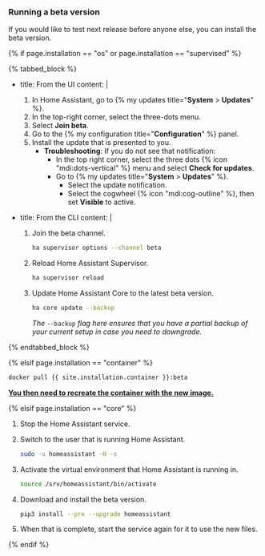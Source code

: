 ### Running a beta version

If you would like to test next release before anyone else, you can install the beta version.

{% if page.installation == "os" or page.installation == "supervised" %}

{% tabbed_block %}

- title: From the UI
  content: |

    1. In Home Assistant, go to {% my updates title="**System** > **Updates**" %}.
    2. In the top-right corner, select the three-dots menu.
    3. Select **Join beta**.
    4. Go to the {% my configuration title="**Configuration**" %} panel.
    5. Install the update that is presented to you.
       - **Troubleshooting**: If you do not see that notification:
         - In the top right corner, select the three dots {% icon "mdi:dots-vertical" %} menu and select **Check for updates**.
         - Go to {% my updates title="**System** > **Updates**" %}.
           - Select the update notification.
           - Select the cogwheel {% icon "mdi:cog-outline" %}, then set **Visible** to active.

- title: From the CLI
  content: |

    1. Join the beta channel.

        ```bash
        ha supervisor options --channel beta
        ```

    2. Reload Home Assistant Supervisor.

        ```bash
        ha supervisor reload
        ```

    3. Update Home Assistant Core to the latest beta version.

        ```bash
        ha core update --backup
        ```

        _The_ `--backup` _flag here ensures that you have a partial backup of your current setup in case you need to downgrade._

{% endtabbed_block %}

{% elsif page.installation == "container" %}

```bash
docker pull {{ site.installation.container }}:beta
```

**[You then need to recreate the container with the new image.](/installation/linux#install-home-assistant-container)**

{% elsif page.installation == "core" %}

1. Stop the Home Assistant service.

2. Switch to the user that is running Home Assistant.

    ```bash
    sudo -u homeassistant -H -s
    ```

3. Activate the virtual environment that Home Assistant is running in.

    ```bash
    source /srv/homeassistant/bin/activate
    ```

4. Download and install the beta version.

    ```bash
    pip3 install --pre --upgrade homeassistant
    ```

5. When that is complete, start the service again for it to use the new files.

{% endif %}

